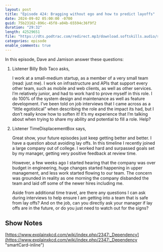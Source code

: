 ```yaml
---
layout: post
title: "Episode 424: Bragging without ego and how to predict layoffs"
date: 2024-09-02 05:00:00 -0700
guid: 75b23162-896c-45f8-a04b-65594c36f9f2
duration: "29:32"
length: 42529651
file: "https://dts.podtrac.com/redirect.mp3/download.softskills.audio/sse-424.mp3"
categories: episode
enable_comments: true
---
```


In this episode, Dave and Jamison answer these questions:

1. Listener Billy Bob Taco asks,
   
   I work at a small-medium startup, as a member of a very small team (read: just me). I work on infrastructure and APIs that support every other team, such as mobile and web clients, as well as other services. I’m relatively junior, and had to work hard to prove myself in this role. I do 100% of the system design and maintenance as well as feature development. I’ve been told on job interviews that I came across as a “little egotistical” when describing the role and the impact its had, but I don’t really know how to soften it! It’s my experience that I’m talking about when trying to share my ability and potential to fill a role. Help?

2. Listener TimeDisplacementBox says,
   
   Great show, your future episodes just keep getting better and better. I have a question about avoiding lay offs. In this timeline I recently joined a large company out of college. I worked hard and surpassed goals set by my manager, getting very positive feedback at review time.
   
   However, a few weeks ago I started hearing that the company was over budget in engineering, huge changes started happening in upper management, and less work started flowing to our team.  The concern was grounded in reality as one morning the company disbanded the team and laid off some of the newer hires including me.
   
   Aside from additional time travel, are there any questions I can ask during interviews to help ensure I am getting into a team that is safe from lay offs?  And on the job, can you directly ask your manager if lay offs are in the future, or do you just need to watch out for the signs?

## Show Notes
[https://www.explainxkcd.com/wiki/index.php/2347:_Dependency](https://www.explainxkcd.com/wiki/index.php/2347:_Dependency "smartCard-inline")
